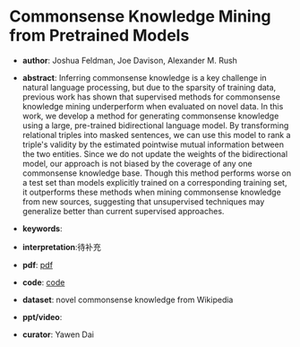 # Commonsense Knowledge Mining from Pretrained Models

- **author**: Joshua Feldman, Joe Davison, Alexander M. Rush

- **abstract**: Inferring commonsense knowledge is a key challenge in natural language processing, but due to the sparsity of training data, previous work has shown that supervised methods for commonsense knowledge mining underperform when evaluated on novel data. In this work, we develop a method for generating commonsense knowledge using a large, pre-trained bidirectional language model. By transforming relational triples into masked sentences, we can use this model to rank a triple's validity by the estimated pointwise mutual information between the two entities. Since we do not update the weights of the bidirectional model, our approach is not biased by the coverage of any one commonsense knowledge base. Though this method performs worse on a test set than models explicitly trained on a corresponding training set, it outperforms these methods when mining commonsense knowledge from new sources, suggesting that unsupervised techniques may generalize better than current supervised approaches. 

- **keywords**:

- **interpretation**:待补充

- **pdf**: [pdf](https://arxiv.org/pdf/1909.00505)

- **code**: [code](https://github.com/JoshFeldman95/Extracting-CK-from-Large-LM)

- **dataset**: novel commonsense knowledge from Wikipedia

- **ppt/video**:

- **curator**: Yawen Dai
